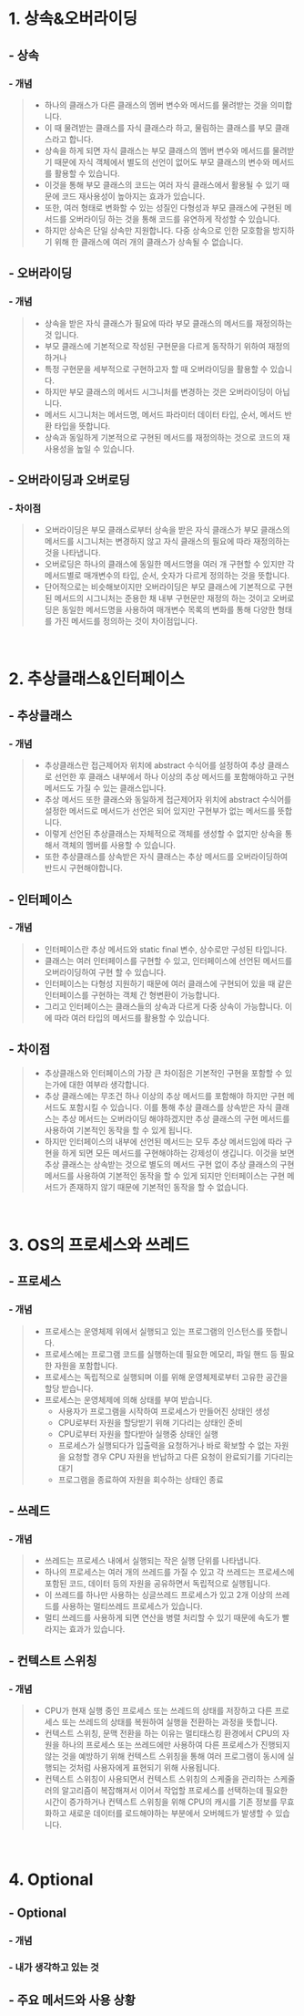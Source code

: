 # 1. 상속&오버라이딩
## - 상속
### - 개념
> - 하나의 클래스가 다른 클래스의 멤버 변수와 메서드를 물려받는 것을 의미합니다.
> - 이 때 물려받는 클래스를 자식 클래스라 하고, 물림하는 클래스를 부모 클래스라고 합니다.
> - 상속을 하게 되면 자식 클래스는 부모 클래스의 멤버 변수와 메서드를 물려받기 때문에 자식 객체에서 별도의 선언이 없어도 부모 클래스의 변수와 메서드를 활용할 수 있습니다.
> - 이것을 통해 부모 클래스의 코드는 여러 자식 클래스에서 활용될 수 있기 때문에 코드 재사용성이 높아지는 효과가 있습니다.
> - 또한, 여러 형태로 변화할 수 있는 성질인 다형성과 부모 클래스에 구현된 메서드를 오버라이딩 하는 것을 통해 코드를 유연하게 작성할 수 있습니다.
> - 하지만 상속은 단일 상속만 지원합니다. 다중 상속으로 인한 모호함을 방지하기 위해 한 클래스에 여러 개의 클래스가 상속될 수 없습니다.

<p></p>

## - 오버라이딩
### - 개념
> - 상속을 받은 자식 클래스가 필요에 따라 부모 클래스의 메서드를 재정의하는 것 입니다.
> - 부모 클래스에 기본적으로 작성된 구현문을 다르게 동작하기 위하여 재정의하거나
> - 특정 구현문을 세부적으로 구현하고자 할 때 오버라이딩을 활용할 수 있습니다.
> - 하지만 부모 클래스의 메서드 시그니처를 변경하는 것은 오버라이딩이 아닙니다.
> - 메서드 시그니처는 메서드명, 메서드 파라미터 데이터 타입, 순서, 메서드 반환 타입을 뜻합니다.
> - 상속과 동일하게 기본적으로 구현된 메서드를 재정의하는 것으로 코드의 재사용성을 높일 수 있습니다.

<p></p>

## - 오버라이딩과 오버로딩
### - 차이점
> - 오버라이딩은 부모 클래스로부터 상속을 받은 자식 클래스가 부모 클래스의 메서드를 시그니처는 변경하지 않고 자식 클래스의 필요에 따라 재정의하는 것을 나타냅니다.
> - 오버로딩은 하나의 클래스에 동일한 메서드명을 여러 개 구현할 수 있지만 각 메서드별로 매개변수의 타입, 순서, 숫자가 다르게 정의하는 것을 뜻합니다.
> - 단어적으로는 비슷해보이지만 오버라이딩은 부모 클래스에 기본적으로 구현된 메서드의 시그니처는 준용한 채 내부 구현문만 재정의 하는 것이고 오버로딩은 동일한 메서드명을 사용하여 매개변수 목록의 변화를 통해 다양한 형태를 가진 메서드를 정의하는 것이 차이점입니다.

<br>

# 2. 추상클래스&인터페이스
## - 추상클래스
### - 개념
> - 추상클래스란 접근제어자 위치에 abstract 수식어를 설정하여 추상 클래스로 선언한 후 클래스 내부에서 하나 이상의 추상 메서드를 포함해야하고 구현 메서드도 가질 수 있는 클래스입니다.
> - 추상 메서드 또한  클래스와 동일하게 접근제어자 위치에 abstract 수식어를 설정한 메서드로   메서드가 선언은 되어 있지만 구현부가 없는 메서드를 뜻합니다.
> - 이렇게 선언된 추상클래스는 자체적으로 객체를  생성할 수 없지만 상속을 통해서 객체의 멤버를 사용할 수 있습니다.
> - 또한 추상클래스를 상속받은 자식 클래스는 추상 메서드를 오버라이딩하여 반드시 구현해야합니다.

<p></p>

## - 인터페이스
### - 개념
> - 인터페이스란 추상 메서드와 static final 변수, 상수로만 구성된 타입니다.
> - 클래스는 여러 인터페이스를 구현할 수 있고, 인터페이스에 선언된 메서드를 오버라이딩하여 구현 할 수 있습니다.
> - 인터페이스는 다형성 지원하기 때문에 여러 클래스에 구현되어 있을 때 같은 인터페이스를 구현하는 객체 간 형변환이 가능합니다.
> - 그리고 인터페이스는 클래스들의 상속과 다르게 다중 상속이 가능합니다. 이에 따라 여러 타입의 메서드를 활용할 수 있습니다.


<p></p>

## - 차이점
> - 추상클래스와 인터페이스의 가장 큰 차이점은 기본적인 구현을 포함할 수 있는가에 대한 여부라 생각합니다.
> - 추상 클래스에는 무조건 하나 이상의 추상 메서드를 포함해야 하지만 구현 메서드도 포함시킬 수 있습니다. 이를 통해 추상 클래스를 상속받은 자식 클래스는 추상 메서드는 오버라이딩 해야하겠지만 추상 클래스의 구현 메서드를 사용하여 기본적인 동작을 할 수 있게 됩니다.
> - 하지만 인터페이스의 내부에 선언된 메서드는 모두 추상 메서드임에 따라 구현을 하게 되면 모든 메서드를 구현해야하는 강제성이 생깁니다. 이것을 보면 추상 클래스는 상속받는 것으로 별도의 메서드 구현 없이 추상 클래스의 구현 메서드를 사용하여 기본적인 동작을 할 수 있게 되지만 인터페이스는 구현 메서드가 존재하지 않기 때문에 기본적인 동작을 할 수 없습니다.

<br>

# 3. OS의 프로세스와 쓰레드
## - 프로세스
### - 개념
> - 프로세스는 운영체제 위에서 실행되고 있는 프로그램의 인스턴스를 뜻합니다.
> - 프로세스에는 프로그램 코드를 실행하는데 필요한 메모리, 파일 핸드 등 필요한 자원을 포함합니다.
> - 프로세스는 독립적으로 실행되며 이를 위해 운영체제로부터 고유한 공간을 할당 받습니다.
> - 프로세스는 운영체제에 의해 상태를 부여 받습니다.
> 	- 사용자가 프로그램을 시작하여 프로세스가 만들어진 상태인 생성
> 	- CPU로부터 자원을 할당받기 위해 기다리는 상태인 준비
> 	- CPU로부터 자원을 할다받아 실행중 상태인 실행
> 	- 프로세스가 실행되다가 입출력을 요청하거나 바로 확보할 수 없는 자원을 요청할 경우 CPU 자원을 반납하고 다른 요청이 완료되기를 기다리는 대기
> 	- 프로그램을 종료하여 자원을 회수하는 상태인 종료

<p></p>

## - 쓰레드
### - 개념
> - 쓰레드는 프로세스 내에서 실행되는 작은 실행 단위를 나타냅니다.
> - 하나의 프로세스는 여러 개의 쓰레드를 가질 수 있고 각 쓰레드는 프로세스에 포함된 코드, 데이터 등의 자원을 공유하면서 독립적으로 실행됩니다.
> - 이 쓰레드를 하나만 사용하는 싱글쓰레드 프로세스가 있고 2개 이상의 쓰레드를 사용하는 멀티쓰레드 프로세스가 있습니다.
> - 멀티 쓰레드를 사용하게 되면 연산을 병렬 처리할 수 있기 때문에 속도가 빨라지는 효과가 있습니다.

<p></p>

## - 컨텍스트 스위칭
### - 개념
> - CPU가 현재 실행 중인 프로세스 또는 쓰레드의 상태를 저장하고 다른 프로세스 또는 쓰레드의 상태를 복원하여 실행을 전환하는 과정을 뜻합니다.
> - 컨텍스트 스위칭, 문맥 전환을 하는 이유는 멀티태스킹 환경에서 CPU의 자원을 하나의 프로세스 또는 쓰레드에만 사용하여 다른 프로세스가 진행되지 않는 것을 예방하기 위해 컨텍스트 스위칭을 통해 여러 프로그램이 동시에 실행되는 것처럼 사용자에게 표현되기 위해 사용됩니다.
> - 컨텍스트 스위칭이 사용되면서 컨텍스트 스위칭의 스케줄을 관리하는 스케줄러의 알고리즘이 복잡해져서 이어서 작업할 프로세스를 선택하는데 필요한 시간이 증가하거나 컨텍스트 스위칭을 위해 CPU의 캐시를 기존 정보를 무효화하고 새로운 데이터를 로드해야하는 부분에서 오버헤드가 발생할 수 있습니다.
<br>

# 4. Optional
## - Optional
### - 개념
### - 내가 생각하고 있는 것

<p></p>


## - 주요 메서드와 사용 상황
